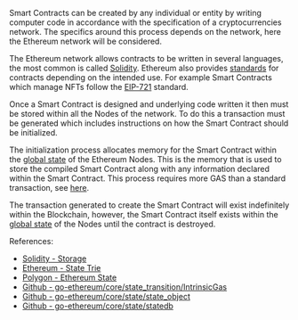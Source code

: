 Smart Contracts can be created by any individual or entity by writing computer
code in accordance with the specification of a cryptocurrencies network. The specifics around
this process depends on the network, here the Ethereum network will be considered.

The Ethereum network allows contracts to be written in several languages, the
most common is called [Solidity](https://docs.soliditylang.org/en/v0.8.15/introduction-to-smart-contracts.html). Ethereum also provides [standards](https://eips.ethereum.org/erc)
for contracts depending on the intended use. For example Smart Contracts which
manage NFTs follow the [EIP-721](https://eips.ethereum.org/EIPS/eip-721) standard.

Once a Smart Contract is designed and underlying code written it then must be
stored within all the Nodes of the network. To do this a transaction must be
generated which includes instructions on how the Smart Contract should be initialized.

The initialization process allocates memory for the Smart Contract within the
[global state](#globalstate) of the Ethereum Nodes. This is the memory that is used
to store the compiled Smart Contract along with any information declared within the
Smart Contract. This process requires more GAS than a standard transaction,
see [here](https://github.com/ethereum/go-ethereum/blob/594e32166269eed4f5cb8270bba99fa234a41606/core/state_transition.go#L121-L123).

The transaction generated to create the Smart Contract will exist indefinitely
within the Blockchain, however, the Smart Contract itself exists within the [global state](#globalstate)
of the Nodes until the contract is destroyed.

References:
-   [Solidity - Storage](https://docs.soliditylang.org/en/v0.8.15/internals/layout_in_storage.html)
-   [Ethereum - State Trie](https://ethereum.org/en/developers/docs/data-structures-and-encoding/patricia-merkle-trie/#state-trie)
-   [Polygon - Ethereum State](https://docs.polygon.technology/docs/edge/concepts/ethereum-state/)
-   [Github - go-ethereum/core/state_transition/IntrinsicGas](https://github.com/ethereum/go-ethereum/blob/594e32166269eed4f5cb8270bba99fa234a41606/core/state_transition.go#L121-L123)
-   [Github - go-ethereum/core/state/state_object](https://github.com/ethereum/go-ethereum/blob/5fb463dddc928eec38de80f63ebdd9d7820d1a72/core/state/state_object.go#L66-L81)
-   [Github - go-ethereum/core/state/statedb](https://github.com/ethereum/go-ethereum/blob/5fb463dddc928eec38de80f63ebdd9d7820d1a72/core/state/statedb.go#L64)
